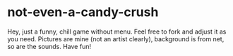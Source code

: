 # not-even-a-candy-crush
Hey, just a funny, chill game without menu. Feel free to fork and adjust it as you need. Pictures are mine (not an artist clearly), background is from net, so are the sounds. Have fun!

